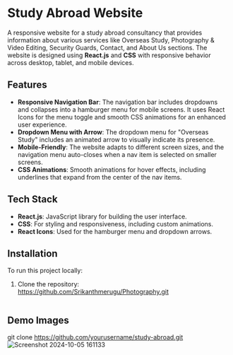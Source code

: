 # Study Abroad Website

A responsive website for a study abroad consultancy that provides information about various services like Overseas Study, Photography & Video Editing, Security Guards, Contact, and About Us sections. The website is designed using **React.js** and **CSS** with responsive behavior across desktop, tablet, and mobile devices.

## Features

- **Responsive Navigation Bar**: The navigation bar includes dropdowns and collapses into a hamburger menu for mobile screens. It uses React Icons for the menu toggle and smooth CSS animations for an enhanced user experience.
- **Dropdown Menu with Arrow**: The dropdown menu for "Overseas Study" includes an animated arrow to visually indicate its presence.
- **Mobile-Friendly**: The website adapts to different screen sizes, and the navigation menu auto-closes when a nav item is selected on smaller screens.
- **CSS Animations**: Smooth animations for hover effects, including underlines that expand from the center of the nav items.

## Tech Stack

- **React.js**: JavaScript library for building the user interface.
- **CSS**: For styling and responsiveness, including custom animations.
- **React Icons**: Used for the hamburger menu and dropdown arrows.

## Installation

To run this project locally:

1. Clone the repository: https://github.com/Srikanthmerugu/Photography.git

   ```bash

## Demo Images
   git clone https://github.com/yourusername/study-abroad.git
![Screenshot 2024-10-05 161133](https://github.com/user-attachments/assets/339c00b0-898e-4667-8562-c26b6fad2090)
